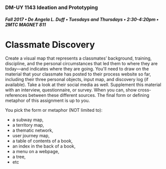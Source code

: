 ### DM-UY 1143 Ideation and Prototyping
##### Fall 2017 • De Angela L. Duff • Tuesdays and Thursdays • 2:30-4:20pm • 2MTC MAGNET 811

# Classmate Discovery

Create a visual map that represents a classmates’ background, training, discipline, and the personal circumstances that led them to where they are today—and indicates where they are going. You'll need to draw on the material that your classmate has posted to their process website so far, including their three personal objects, input map, and discovery log (if available). Take a look at their social media as well. Supplement this material with an interview, questionnaire, or survey. When you can, show cross-references between these different sources. The final form or defining metaphor of this assignment is up to you. 

You pick the form or metaphor (NOT limited to): 
* a subway map, 
* a territory map, 
* a thematic network, 
* user journey map, 
* a table of contents of a book, 
* an index in the back of a book,
* a menu on a webpage, 
* a tree, 
* etc

